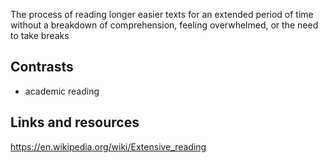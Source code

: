 The process of reading longer easier texts for an extended period of time without a breakdown of comprehension, feeling overwhelmed, or the need to take breaks

## Contrasts 
- academic reading 

## Links and resources
https://en.wikipedia.org/wiki/Extensive_reading